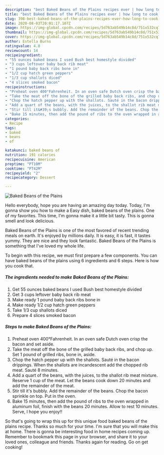 ```yaml
---
description: "best Baked Beans of the Plains recipes ever | how long to cook Baked Beans of the Plains"
title: "best Baked Beans of the Plains recipes ever | how long to cook Baked Beans of the Plains"
slug: 398-best-baked-beans-of-the-plains-recipes-ever-how-long-to-cook-baked-beans-of-the-plains
date: 2020-08-03T20:01:17.107Z
image: https://img-global.cpcdn.com/recipes/5d763ab549b14c8d/751x532cq70/baked-beans-of-the-plains-recipe-main-photo.jpg
thumbnail: https://img-global.cpcdn.com/recipes/5d763ab549b14c8d/751x532cq70/baked-beans-of-the-plains-recipe-main-photo.jpg
cover: https://img-global.cpcdn.com/recipes/5d763ab549b14c8d/751x532cq70/baked-beans-of-the-plains-recipe-main-photo.jpg
author: Estella Burns
ratingvalue: 4.8
reviewcount: 14
recipeingredient:
- "55 ounces baked beans I used Bush best homestyle divided"
- "3 cups leftover baby back rib meat"
- "1 pound baby back ribs bone in"
- "1/2 cup hatch green peppers"
- "1/3 cup shallots diced"
- "4 slices smoked bacon"
recipeinstructions:
- "Preheat oven 400°Fahrenheit. In an oven safe Dutch oven crisp the bacon and set aside."
- "Take the meat off the bone of the grilled baby back ribs, and chop up. Set 1 pound of grilled ribs, bone in, aside."
- "Chop the hatch pepper up with the shallots. Sauté in the bacon drippings. When the shallots are incandescent add the chopped rib meat. Sauté 8 minutes."
- "Add a quart of the beans, with the juices, to the shallot rib meat mixture. Reserve 1 cup of the meat. Let the beans cook down 20 minutes and add the remainder of the meat."
- "Stir till it&#39;s bubbly. Add the remainder of the beans. Chop the bacon sprinkle on top. Put in the oven."
- "Bake 15 minutes, then add the pound of ribs to the oven wrapped in aluminum foil, finish with the beans 20 minutes. Allow to rest 10 minutes. Serve, I hope you enjoy!!"
categories:
- Recipe
tags:
- baked
- beans
- of

katakunci: baked beans of 
nutrition: 191 calories
recipecuisine: American
preptime: "PT10M"
cooktime: "PT42M"
recipeyield: "2"
recipecategory: Dessert

---
```



![Baked Beans of the Plains](https://img-global.cpcdn.com/recipes/5d763ab549b14c8d/751x532cq70/baked-beans-of-the-plains-recipe-main-photo.jpg)

Hello everybody, hope you are having an amazing day today. Today, I'm gonna show you how to make a Easy dish, baked beans of the plains. One of my favorites. This time, I'm gonna make it a little bit tasty. This is gonna smell and look delicious.

Baked Beans of the Plains is one of the most favored of recent trending meals on earth. It's enjoyed by millions daily. It is easy, it is fast, it tastes yummy. They are nice and they look fantastic. Baked Beans of the Plains is something that I've loved my whole life.




To begin with this recipe, we must first prepare a few components. You can have baked beans of the plains using 6 ingredients and 6 steps. Here is how you cook that.

<!--inarticleads1-->

##### The ingredients needed to make Baked Beans of the Plains:

1. Get 55 ounces baked beans I used Bush best homestyle divided
1. Get 3 cups leftover baby back rib meat
1. Make ready 1 pound baby back ribs bone in
1. Make ready 1/2 cup hatch green peppers
1. Take 1/3 cup shallots diced
1. Prepare 4 slices smoked bacon




<!--inarticleads2-->

##### Steps to make Baked Beans of the Plains:

1. Preheat oven 400°Fahrenheit. In an oven safe Dutch oven crisp the bacon and set aside.
1. Take the meat off the bone of the grilled baby back ribs, and chop up. Set 1 pound of grilled ribs, bone in, aside.
1. Chop the hatch pepper up with the shallots. Sauté in the bacon drippings. When the shallots are incandescent add the chopped rib meat. Sauté 8 minutes.
1. Add a quart of the beans, with the juices, to the shallot rib meat mixture. Reserve 1 cup of the meat. Let the beans cook down 20 minutes and add the remainder of the meat.
1. Stir till it&#39;s bubbly. Add the remainder of the beans. Chop the bacon sprinkle on top. Put in the oven.
1. Bake 15 minutes, then add the pound of ribs to the oven wrapped in aluminum foil, finish with the beans 20 minutes. Allow to rest 10 minutes. Serve, I hope you enjoy!!




So that's going to wrap this up for this unique food baked beans of the plains recipe. Thanks so much for your time. I'm sure that you will make this at home. There is gonna be interesting food in home recipes coming up. Remember to bookmark this page in your browser, and share it to your loved ones, colleague and friends. Thanks again for reading. Go on get cooking!
